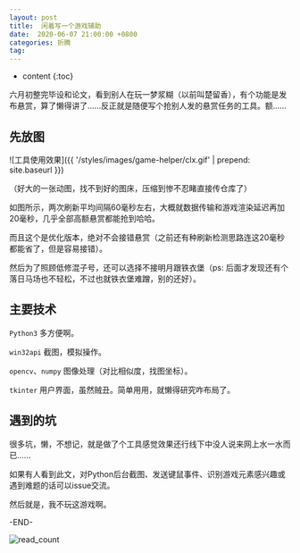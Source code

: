 ```yaml
---
layout: post
title:  闲着写一个游戏辅助
date:  2020-06-07 21:00:00 +0800
categories: 折腾
tag: 
---
```


* content
{:toc}


六月初整完毕设和论文，看到别人在玩一梦浆糊（以前叫楚留香），有个功能是发布悬赏，算了懒得讲了......反正就是随便写个抢别人发的悬赏任务的工具。额......

## 先放图

![工具使用效果]({{ '/styles/images/game-helper/clx.gif' | prepend: site.baseurl  }})

（好大的一张动图，找不到好的图床，压缩到惨不忍睹直接传仓库了）

如图所示，两次刷新平均间隔60毫秒左右，大概就数据传输和游戏渲染延迟再加20毫秒，几乎全部高额悬赏都能抢到哈哈。

而且这个是优化版本，绝对不会接错悬赏（之前还有种刷新检测思路连这20毫秒都能省了，但是容易接错）。

然后为了照顾低修混子号，还可以选择不接明月跟铁衣堡（ps: 后面才发现还有个落日马场也不轻松，不过也就铁衣堡难蹭，别的还好）。



## 主要技术

`Python3` 多方便啊。

`win32api` 截图，模拟操作。

`opencv`、`numpy` 图像处理（对比相似度，找图坐标）。

`tkinter` 用户界面，虽然贼丑。简单用用，就懒得研究咋布局了。



## 遇到的坑

很多坑，懒，不想记，就是做了个工具感觉效果还行线下中没人说来网上水一水而已......

如果有人看到此文，对Python后台截图、发送键鼠事件、识别游戏元素感兴趣或遇到难题的话可以issue交流。

然后就是，我不玩这游戏啊。



-END-

![read_count](https://visitor-badge.glitch.me/badge?page_id=iola1999.blog.game-helper)
